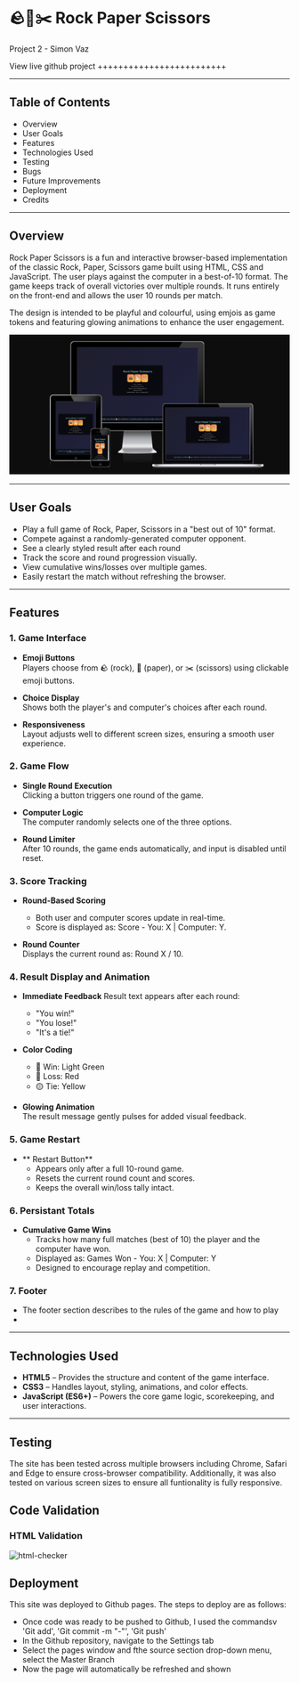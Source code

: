 # 🪨📄✂️ Rock Paper Scissors
Project 2 - Simon Vaz

View live github project +++++++++++++++++++++++++

---

## Table of Contents

- Overview
- User Goals
- Features
- Technologies Used
- Testing
- Bugs
- Future Improvements
- Deployment
- Credits

---

## Overview

Rock Paper Scissors is a fun and interactive browser-based implementation of the classic Rock, Paper, Scissors game built using HTML, CSS and JavaScript. The user plays against the computer in a best-of-10 format. The game keeps track of overall victories over multiple rounds. It runs entirely on the front-end and allows the user 10 rounds per match.

The design is intended to be playful and colourful, using emjois as game tokens and featuring glowing animations to enhance the user engagement. 

![Screenshot of Am I Responsive](assets/images/screenshot_of_amiresponsive.png)

---

## User Goals 

- Play a full game of Rock, Paper, Scissors in a "best out of 10" format.
- Compete against a randomly-generated computer opponent.
- See a clearly styled result after each round
- Track the score and round progression visually.
- View cumulative wins/losses over multiple games. 
- Easily restart the match without refreshing the browser.

---

## Features 

### 1. Game Interface

- **Emoji Buttons**  
  Players choose from 🪨 (rock), 📄 (paper), or ✂️ (scissors) using clickable emoji buttons.

- **Choice Display**  
  Shows both the player's and computer's choices after each round.

- **Responsiveness**  
  Layout adjusts well to different screen sizes, ensuring a smooth user experience.

### 2. Game Flow 

- **Single Round Execution**  
  Clicking a button triggers one round of the game.

- **Computer Logic**  
  The computer randomly selects one of the three options.

- **Round Limiter**  
  After 10 rounds, the game ends automatically, and input is disabled until reset.

### 3. Score Tracking

- **Round-Based Scoring**  
    - Both user and computer scores update in real-time.
    - Score is displayed as: Score - You: X | Computer: Y.

- **Round Counter**  
  Displays the current round as: Round X / 10.

### 4. Result Display and Animation 

- **Immediate Feedback**
  Result text appears after each round:
  - "You win!"
  - "You lose!"
  - "It's a tie!"

- **Color Coding**
  - 💚 Win: Light Green
  - 🔴 Loss: Red
  - 🟡 Tie: Yellow

- **Glowing Animation**  
  The result message gently pulses for added visual feedback.

### 5. Game Restart

- ** Restart Button**
  - Appears only after a full 10-round game.
  - Resets the current round count and scores.
  - Keeps the overall win/loss tally intact.

### 6. Persistant Totals

- **Cumulative Game Wins**
  - Tracks how many full matches (best of 10) the player and the computer have won.
  - Displayed as: Games Won - You: X | Computer: Y
  - Designed to encourage replay and competition.

### 7. Footer

  - The footer section describes to the rules of the game and how to play
  - 

---

## Technologies Used

- **HTML5** – Provides the structure and content of the game interface.
- **CSS3** – Handles layout, styling, animations, and color effects.
- **JavaScript (ES6+)** – Powers the core game logic, scorekeeping, and user interactions.

---

## Testing

The site has been tested across multiple browsers including Chrome, Safari and Edge to ensure cross-browser compatibility. Additionally, it was also tested on various screen sizes to ensure all funtionality is fully responsive. 

## Code Validation

### HTML Validation

![html-checker](assets/images/html-checker.png)



## Deployment 
This site was deployed to Github pages. The steps to deploy are as follows:
- Once code was ready to be pushed to Github, I used the commandsv 'Git add', 'Git commit -m "-"', 'Git push'
- In the Github repository, navigate to the Settings tab
- Select the pages window and fthe source section drop-down menu, select the Master Branch
- Now the page will automatically be refreshed and shown
